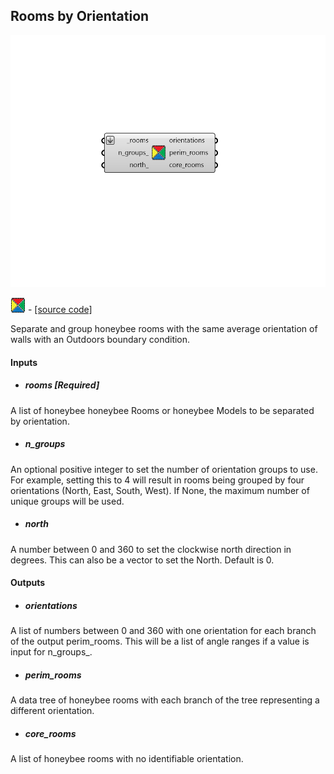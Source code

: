 ## Rooms by Orientation

![](../../images/components/Rooms_by_Orientation.png)

![](../../images/icons/Rooms_by_Orientation.png) - [[source code]](https://github.com/ladybug-tools/honeybee-grasshopper-core/blob/master/honeybee_grasshopper_core/src//HB%20Rooms%20by%20Orientation.py)


Separate and group honeybee rooms with the same average orientation of walls with an Outdoors boundary condition. 



#### Inputs
* ##### rooms [Required]
A list of honeybee honeybee Rooms or honeybee Models to be separated by orientation. 
* ##### n_groups 
An optional positive integer to set the number of orientation groups to use. For example, setting this to 4 will result in rooms being grouped by four orientations (North, East, South, West). If None, the maximum number of unique groups will be used. 
* ##### north 
A number between 0 and 360 to set the clockwise north direction in degrees. This can also be a vector to set the North. Default is 0. 

#### Outputs
* ##### orientations
A list of numbers between 0 and 360 with one orientation for each branch of the output perim_rooms. This will be a list of angle ranges if a value is input for n_groups_. 
* ##### perim_rooms
A data tree of honeybee rooms with each branch of the tree representing a different orientation. 
* ##### core_rooms
A list of honeybee rooms with no identifiable orientation. 